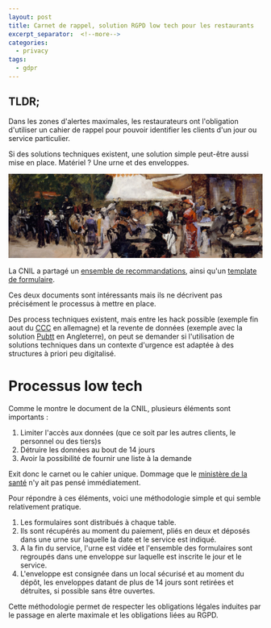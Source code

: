 ```yaml
---
layout: post
title: Carnet de rappel, solution RGPD low tech pour les restaurants
excerpt_separator:  <!--more-->
categories:
  - privacy
tags:
  - gdpr
---
```

## TLDR;

Dans les zones d'alertes maximales, les restaurateurs ont l'obligation d'utiliser un cahier de rappel pour pouvoir identifier les clients d'un jour ou service particulier.

Si des solutions techniques existent, une solution simple peut-être aussi mise en place. Matériel ? Une urne et des enveloppes.

![Outside a Restaurant in the Bois de Boulogne, Hugo Birger](/images/restaurant-carnet.jpg)

<!--more-->

La CNIL a partagé un [ensemble de recommandations](https://www.cnil.fr/fr/covid-19-et-les-cahiers-de-rappel-les-recommandations-de-la-cnil), ainsi qu'un [template de formulaire](https://www.cnil.fr/fr/cahier-de-rappel-exemples-de-formulaire-de-recueil-de-donnees-et-mentions-dinformation-rgpd#mod%C3%A8le%201).

Ces deux documents sont intéressants mais ils ne décrivent pas précisément le processus à mettre en place.

Des process techniques existent, mais entre les hack possible (exemple fin aout du [CCC](https://www.ccc.de/en/updates/2020/digitale-corona-listen) en allemagne) et la revente de données (exemple avec la solution [Pubtt](https://www.thetimes.co.uk/article/contact-tracing-data-harvested-from-pubs-and-restaurants-being-sold-on-s0d85mkrr) en Angleterre), on peut se demander si l'utilisation de solutions techniques dans un contexte d'urgence est adaptée à des structures à priori peu digitalisé.

# Processus low tech

Comme le montre le document de la CNIL, plusieurs éléments sont importants :
1. Limiter l'accès aux données (que ce soit par les autres clients, le personnel ou des tiers)s
2. Détruire les données au bout de 14 jours
3. Avoir la possibilité de fournir une liste à la demande

Exit donc le carnet ou le cahier unique. Dommage que le [ministère de la santé](https://solidarites-sante.gouv.fr/actualites/presse/communiques-de-presse/article/renforcement-protocole-sanitaire-restaurants-zones-d-alerte-maximale) n'y ait pas pensé immédiatement.

Pour répondre à ces éléments, voici une méthodologie simple et qui semble relativement pratique.
1. Les formulaires sont distribués à chaque table.
2. Ils sont récupérés au moment du paiement, pliés en deux et déposés dans une urne sur laquelle la date et le service est indiqué.
3. A la fin du service, l'urne est vidée et l'ensemble des formulaires sont regroupés dans une enveloppe sur laquelle est inscrite le jour et le service.
4. L'enveloppe est consignée dans un local sécurisé et au moment du dépôt, les enveloppes datant de plus de 14 jours sont retirées et détruites, si possible sans être ouvertes.

Cette méthodologie permet de respecter les obligations légales induites par le passage en alerte maximale et les obligations liées au RGPD.
